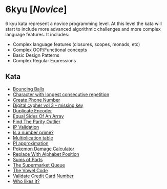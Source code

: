 # 6kyu [*Novice*]
6 kyu kata represent a novice programming level. At this level the kata will start to include more advanced algorithmic challenges and more complex language features. It includes:  
- Complex language features (closures, scopes, monads, etc)  
- Complex OOP/Functional concepts  
- Basic Design Patterns  
- Complex Regular Expressions

## Kata

- [Bouncing Balls](https://www.codewars.com/kata/5544c7a5cb454edb3c000047)
- [Character with longest consecutive repetition](https://www.codewars.com/kata/586d6cefbcc21eed7a001155/)
- [Create Phone Number](https://www.codewars.com/kata/525f50e3b73515a6db000b83)
- [Digital cypher vol 3 - missing key](https://www.codewars.com/kata/5930d8a4b8c2d9e11500002a)
- [Duplicate Encoder](https://www.codewars.com/kata/54b42f9314d9229fd6000d9c)
- [Equal Sides Of An Array](https://www.codewars.com/kata/5679aa472b8f57fb8c000047)
- [Find The Parity Outlier](https://www.codewars.com/kata/5526fc09a1bbd946250002dc)
- [IP Validation](https://www.codewars.com/kata/515decfd9dcfc23bb6000006)
- [Is a number prime?](https://www.codewars.com/kata/5262119038c0985a5b00029f)
- [Multiplication table](https://www.codewars.com/kata/534d2f5b5371ecf8d2000a08)
- [PI approximation](https://www.codewars.com/kata/550527b108b86f700000073f)
- [Pokemon Damage Calculator](https://www.codewars.com/kata/536e9a7973130a06eb000e9f)
- [Replace With Alphabet Position](https://www.codewars.com/kata/546f922b54af40e1e90001da)
- [Sums of Parts](https://www.codewars.com/kata/5ce399e0047a45001c853c2b)
- [The Supermarket Queue](https://www.codewars.com/kata/57b06f90e298a7b53d000a86)
- [The Vowel Code](https://www.codewars.com/kata/53697be005f803751e0015aa)
- [Validate Credit Card Number](https://www.codewars.com/kata/5418a1dd6d8216e18a0012b2)
- [Who likes it?](https://www.codewars.com/kata/5266876b8f4bf2da9b000362)
